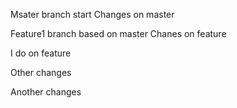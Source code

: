 Msater branch start
Changes on master

Feature1 branch based on master
Chanes on feature

I do on feature

Other changes

Another changes
